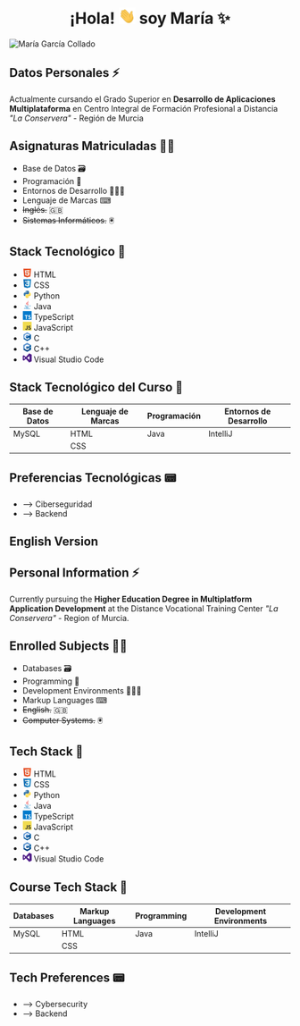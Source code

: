 <div align="center">
<h1 align="center">¡Hola! <img src="https://raw.githubusercontent.com/ABSphreak/ABSphreak/master/gifs/Hi.gif" width="30px"> soy María ✨</h1>
</div>

![María García Collado](https://raw.githubusercontent.com/3063940/3063940/main/María%20García%20Collado.png)

## Datos Personales ⚡

Actualmente cursando el Grado Superior en **Desarrollo de Aplicaciones Multiplataforma** en Centro Integral de Formación Profesional a Distancia *"La Conservera"* - Región de Murcia

## Asignaturas Matriculadas ✍🏼

- Base de Datos 🗃️
- Programación 🧠
- Entornos de Desarrollo 👩🏻‍💻
- Lenguaje de Marcas ⌨ 
- ~~Inglés.~~  🇬🇧 
- ~~Sistemas Informáticos.~~ 🖲️

## Stack Tecnológico 🤖
- <img src="https://raw.githubusercontent.com/devicons/devicon/master/icons/html5/html5-original.svg" alt="HTML" width="16" height="16"> HTML
- <img src="https://raw.githubusercontent.com/devicons/devicon/master/icons/css3/css3-original.svg" alt="CSS" width="16" height="16"> CSS
- <img src="https://raw.githubusercontent.com/devicons/devicon/master/icons/python/python-original.svg" alt="Python" width="16" height="16"> Python
- <img src="https://raw.githubusercontent.com/devicons/devicon/master/icons/java/java-original.svg" alt="Java" width="16" height="16"> Java
- <img src="https://raw.githubusercontent.com/devicons/devicon/master/icons/typescript/typescript-original.svg" alt="TypeScript" width="16" height="16"> TypeScript
- <img src="https://raw.githubusercontent.com/devicons/devicon/master/icons/javascript/javascript-original.svg" alt="JavaScript" width="16" height="16"> JavaScript
- <img src="https://raw.githubusercontent.com/devicons/devicon/master/icons/c/c-original.svg" alt="C" width="16" height="16"> C
- <img src="https://raw.githubusercontent.com/devicons/devicon/master/icons/cplusplus/cplusplus-original.svg" alt="C++" width="16" height="16"> C++
- <img src="https://raw.githubusercontent.com/devicons/devicon/master/icons/visualstudio/visualstudio-plain.svg" alt="Visual Studio Code" width="16" height="16"> Visual Studio Code

## Stack Tecnológico del Curso 💾

| Base de Datos | Lenguaje de Marcas | Programación | Entornos de Desarrollo |
|---------------|---------------------|--------------|------------------------|
| MySQL         | HTML                | Java         | IntelliJ               |
|               | CSS                 |              |                        |

## Preferencias Tecnológicas 📟

- --> Ciberseguridad
- --> Backend


## English Version

## Personal Information ⚡

Currently pursuing the **Higher Education Degree in Multiplatform Application Development** at the Distance Vocational Training Center *"La Conservera"* - Region of Murcia.

## Enrolled Subjects ✍🏼

- Databases 🗃️  
- Programming 🧠  
- Development Environments 👩🏻‍💻  
- Markup Languages ⌨  
- ~~English.~~ 🇬🇧  
- ~~Computer Systems.~~ 🖲️  

## Tech Stack 🤖

- <img src="https://raw.githubusercontent.com/devicons/devicon/master/icons/html5/html5-original.svg" alt="HTML" width="16" height="16"> HTML  
- <img src="https://raw.githubusercontent.com/devicons/devicon/master/icons/css3/css3-original.svg" alt="CSS" width="16" height="16"> CSS  
- <img src="https://raw.githubusercontent.com/devicons/devicon/master/icons/python/python-original.svg" alt="Python" width="16" height="16"> Python  
- <img src="https://raw.githubusercontent.com/devicons/devicon/master/icons/java/java-original.svg" alt="Java" width="16" height="16"> Java  
- <img src="https://raw.githubusercontent.com/devicons/devicon/master/icons/typescript/typescript-original.svg" alt="TypeScript" width="16" height="16"> TypeScript  
- <img src="https://raw.githubusercontent.com/devicons/devicon/master/icons/javascript/javascript-original.svg" alt="JavaScript" width="16" height="16"> JavaScript  
- <img src="https://raw.githubusercontent.com/devicons/devicon/master/icons/c/c-original.svg" alt="C" width="16" height="16"> C  
- <img src="https://raw.githubusercontent.com/devicons/devicon/master/icons/cplusplus/cplusplus-original.svg" alt="C++" width="16" height="16"> C++  
- <img src="https://raw.githubusercontent.com/devicons/devicon/master/icons/visualstudio/visualstudio-plain.svg" alt="Visual Studio Code" width="16" height="16"> Visual Studio Code  

## Course Tech Stack 💾

| Databases     | Markup Languages    | Programming  | Development Environments |
|---------------|---------------------|--------------|---------------------------|
| MySQL         | HTML                | Java         | IntelliJ                  |
|               | CSS                 |              |                           |

## Tech Preferences 📟

- --> Cybersecurity  
- --> Backend

